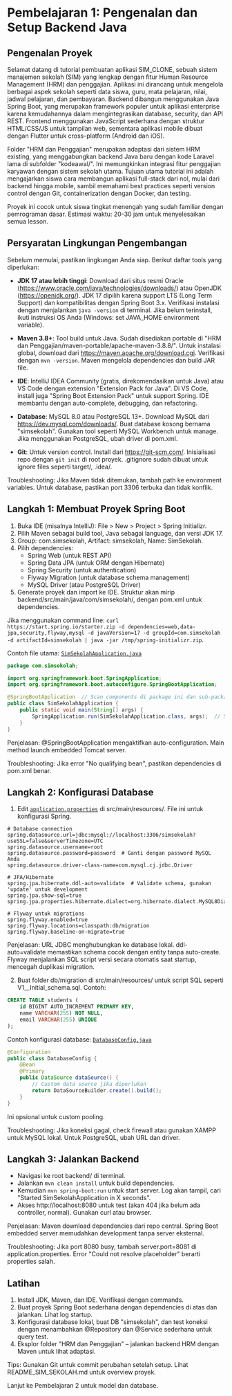 # Pembelajaran 1: Pengenalan dan Setup Backend Java

## Pengenalan Proyek
Selamat datang di tutorial pembuatan aplikasi SIM_CLONE, sebuah sistem manajemen sekolah (SIM) yang lengkap dengan fitur Human Resource Management (HRM) dan penggajian. Aplikasi ini dirancang untuk mengelola berbagai aspek sekolah seperti data siswa, guru, mata pelajaran, nilai, jadwal pelajaran, dan pembayaran. Backend dibangun menggunakan Java Spring Boot, yang merupakan framework populer untuk aplikasi enterprise karena kemudahannya dalam mengintegrasikan database, security, dan API REST. Frontend menggunakan JavaScript sederhana dengan struktur HTML/CSS/JS untuk tampilan web, sementara aplikasi mobile dibuat dengan Flutter untuk cross-platform (Android dan iOS). 

Folder "HRM dan Penggajian" merupakan adaptasi dari sistem HRM existing, yang menggabungkan backend Java baru dengan kode Laravel lama di subfolder "kodeawal/". Ini memungkinkan integrasi fitur penggajian karyawan dengan sistem sekolah utama. Tujuan utama tutorial ini adalah mengajarkan siswa cara membangun aplikasi full-stack dari nol, mulai dari backend hingga mobile, sambil memahami best practices seperti version control dengan Git, containerization dengan Docker, dan testing.

Proyek ini cocok untuk siswa tingkat menengah yang sudah familiar dengan pemrograman dasar. Estimasi waktu: 20-30 jam untuk menyelesaikan semua lesson.

## Persyaratan Lingkungan Pengembangan
Sebelum memulai, pastikan lingkungan Anda siap. Berikut daftar tools yang diperlukan:

- **JDK 17 atau lebih tinggi**: Download dari situs resmi Oracle (https://www.oracle.com/java/technologies/downloads/) atau OpenJDK (https://openjdk.org/). JDK 17 dipilih karena support LTS (Long Term Support) dan kompatibilitas dengan Spring Boot 3.x. Verifikasi instalasi dengan menjalankan `java -version` di terminal. Jika belum terinstall, ikuti instruksi OS Anda (Windows: set JAVA_HOME environment variable).
  
- **Maven 3.8+**: Tool build untuk Java. Sudah disediakan portable di "HRM dan Penggajian/maven-portable/apache-maven-3.8.8/". Untuk instalasi global, download dari https://maven.apache.org/download.cgi. Verifikasi dengan `mvn -version`. Maven mengelola dependencies dan build JAR file.

- **IDE**: IntelliJ IDEA Community (gratis, direkomendasikan untuk Java) atau VS Code dengan extension "Extension Pack for Java". Di VS Code, install juga "Spring Boot Extension Pack" untuk support Spring. IDE membantu dengan auto-complete, debugging, dan refactoring.

- **Database**: MySQL 8.0 atau PostgreSQL 13+. Download MySQL dari https://dev.mysql.com/downloads/. Buat database kosong bernama "simsekolah". Gunakan tool seperti MySQL Workbench untuk manage. Jika menggunakan PostgreSQL, ubah driver di pom.xml.

- **Git**: Untuk version control. Install dari https://git-scm.com/. Inisialisasi repo dengan `git init` di root proyek. .gitignore sudah dibuat untuk ignore files seperti target/, .idea/.

Troubleshooting: Jika Maven tidak ditemukan, tambah path ke environment variables. Untuk database, pastikan port 3306 terbuka dan tidak konflik.

## Langkah 1: Membuat Proyek Spring Boot
1. Buka IDE (misalnya IntelliJ): File > New > Project > Spring Initializr.
2. Pilih Maven sebagai build tool, Java sebagai language, dan versi JDK 17.
3. Group: com.simsekolah, Artifact: simsekolah, Name: SimSekolah.
4. Pilih dependencies: 
   - Spring Web (untuk REST API)
   - Spring Data JPA (untuk ORM dengan Hibernate)
   - Spring Security (untuk authentication)
   - Flyway Migration (untuk database schema management)
   - MySQL Driver (atau PostgreSQL Driver)
5. Generate proyek dan import ke IDE. Struktur akan mirip backend/src/main/java/com/simsekolah/, dengan pom.xml untuk dependencies.

Jika menggunakan command line: `curl https://start.spring.io/starter.zip -d dependencies=web,data-jpa,security,flyway,mysql -d javaVersion=17 -d groupId=com.simsekolah -d artifactId=simsekolah | java -jar /tmp/spring-initializr.zip`.

Contoh file utama: [`SimSekolahApplication.java`](backend/src/main/java/com/simsekolah/SimSekolahApplication.java:1)
```java
package com.simsekolah;

import org.springframework.boot.SpringApplication;
import org.springframework.boot.autoconfigure.SpringBootApplication;

@SpringBootApplication  // Scan components di package ini dan sub-package
public class SimSekolahApplication {
    public static void main(String[] args) {
        SpringApplication.run(SimSekolahApplication.class, args);  // Start server di port default 8080
    }
}
```
Penjelasan: @SpringBootApplication mengaktifkan auto-configuration. Main method launch embedded Tomcat server.

Troubleshooting: Jika error "No qualifying bean", pastikan dependencies di pom.xml benar.

## Langkah 2: Konfigurasi Database
1. Edit [`application.properties`](backend/src/main/resources/application.properties:1) di src/main/resources/. File ini untuk konfigurasi Spring.
```properties
# Database connection
spring.datasource.url=jdbc:mysql://localhost:3306/simsekolah?useSSL=false&serverTimezone=UTC
spring.datasource.username=root
spring.datasource.password=password  # Ganti dengan password MySQL Anda
spring.datasource.driver-class-name=com.mysql.cj.jdbc.Driver

# JPA/Hibernate
spring.jpa.hibernate.ddl-auto=validate  # Validate schema, gunakan 'update' untuk development
spring.jpa.show-sql=true
spring.jpa.properties.hibernate.dialect=org.hibernate.dialect.MySQL8Dialect

# Flyway untuk migrations
spring.flyway.enabled=true
spring.flyway.locations=classpath:db/migration
spring.flyway.baseline-on-migrate=true
```

Penjelasan: URL JDBC menghubungkan ke database lokal. ddl-auto=validate memastikan schema cocok dengan entity tanpa auto-create. Flyway menjalankan SQL script versi secara otomatis saat startup, mencegah duplikasi migration.

2. Buat folder db/migration di src/main/resources/ untuk script SQL seperti V1__Initial_schema.sql. Contoh:
```sql
CREATE TABLE students (
    id BIGINT AUTO_INCREMENT PRIMARY KEY,
    name VARCHAR(255) NOT NULL,
    email VARCHAR(255) UNIQUE
);
```

Contoh konfigurasi database: [`DatabaseConfig.java`](backend/src/main/java/com/simsekolah/config/DatabaseConfig.java:1)
```java
@Configuration
public class DatabaseConfig {
    @Bean
    @Primary
    public DataSource dataSource() {
        // Custom data source jika diperlukan
        return DataSourceBuilder.create().build();
    }
}
```
Ini opsional untuk custom pooling.

Troubleshooting: Jika koneksi gagal, check firewall atau gunakan XAMPP untuk MySQL lokal. Untuk PostgreSQL, ubah URL dan driver.

## Langkah 3: Jalankan Backend
- Navigasi ke root backend/ di terminal.
- Jalankan `mvn clean install` untuk build dependencies.
- Kemudian `mvn spring-boot:run` untuk start server. Log akan tampil, cari "Started SimSekolahApplication in X seconds".
- Akses http://localhost:8080 untuk test (akan 404 jika belum ada controller, normal). Gunakan curl atau browser.

Penjelasan: Maven download dependencies dari repo central. Spring Boot embedded server memudahkan development tanpa server eksternal.

Troubleshooting: Jika port 8080 busy, tambah server.port=8081 di application.properties. Error "Could not resolve placeholder" berarti properties salah.

## Latihan
1. Install JDK, Maven, dan IDE. Verifikasi dengan commands.
2. Buat proyek Spring Boot sederhana dengan dependencies di atas dan jalankan. Lihat log startup.
3. Konfigurasi database lokal, buat DB "simsekolah", dan test koneksi dengan menambahkan @Repository dan @Service sederhana untuk query test.
4. Eksplor folder "HRM dan Penggajian" – jalankan backend HRM dengan Maven untuk lihat adaptasi.

Tips: Gunakan Git untuk commit perubahan setelah setup. Lihat README_SIM_SEKOLAH.md untuk overview proyek.

Lanjut ke Pembelajaran 2 untuk model dan database.